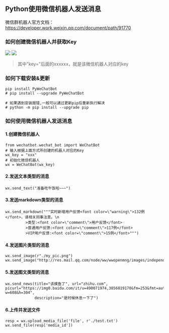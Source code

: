 
## Python使用微信机器人发送消息
微信群机器人官方文档：https://developer.work.weixin.qq.com/document/path/91770

### 如何创建微信机器人并获取Key
![](img/add_bot.png)
![](img/bot_key.png)
> 其中"key="后面的xxxxxx，就是该微信机器人对应的key

### 如何下载安装&更新
```
pip install PyWeChatBot
# pip install --upgrade PyWeChatBot

# 如果遇到安装报错,一般可以通过更新pip后重新执行解决
# python -m pip install --upgrade pip
```

### 如何使用微信机器人发送消息
#### 1.创建微信机器人
```pyhton
from wechatbot.wechat_bot import WeChatBot
# 输入根据上面方式所创建的机器人对应的Key
wx_key = "xxx"
# 初始化微信机器人
wx = WeChatBot(wx_key)
```

#### 2.发送文本类型的消息
```
wx.send_text("准备吃午饭啦~~~")
```

#### 3.发送markdown类型的消息
```
wx.send_markdown("""实时新增用户反馈<font color=\"warning\">132例</font>，请相关同事注意。\n
         >类型:<font color=\"comment\">用户反馈</font>
         >普通用户反馈:<font color=\"comment\">117例</font>
         >VIP用户反馈:<font color=\"comment\">15例</font>""")
```

#### 4.发送图片类型的消息
```
wx.send_image(r"./my_pic.png")
wx.send_image("http://res.mail.qq.com/node/ww/wwopenmng/images/independent/doc/test_pic_msg1.png")
```

#### 5.发送图文类型的消息
```
wx.send_news(title="该摸鱼了", url="zhihu.com", picurl="https://img0.baidu.com/it/u=490071974,3856819170&fm=253&fmt=auto&app=120&f=JPEG?w=608&h=304",
             description="是时候休息一下了")
```


#### 6.上传并发送文件
```
resp = wx.upload_media_file('file', r'./test.txt')
wx.send_file(resp['media_id'])
```